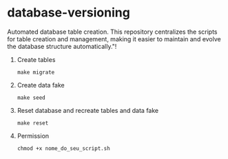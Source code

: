 # database-versioning
Automated database table creation. This repository centralizes the scripts for table creation and management, making it easier to maintain and evolve the database structure automatically."!

1. Create tables 
    
    ``` 
    make migrate

2. Create data fake

    ``` 
    make seed

3. Reset database and recreate tables and data fake

    ``` 
    make reset

4. Permission 

    ```
    chmod +x nome_do_seu_script.sh
